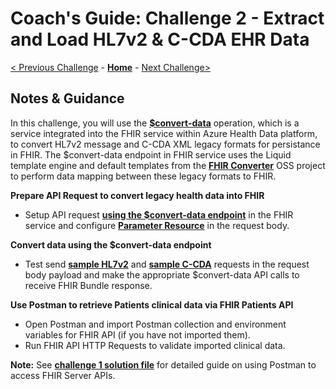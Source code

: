 # Coach's Guide: Challenge 2 - Extract and Load HL7v2 & C-CDA EHR Data

[< Previous Challenge](./Solution01.md) - **[Home](./README.md)** - [Next Challenge>](./Solution03.md)

## Notes & Guidance

In this challenge, you will use the **[\$convert-data](https://docs.microsoft.com/en-us/azure/healthcare-apis/fhir/convert-data#use-the-convert-data-endpoint)** operation, which is a service integrated into the FHIR service within Azure Health Data platform, to convert HL7v2 message and C-CDA XML legacy formats for persistance in FHIR.  The $convert-data endpoint in FHIR service uses the Liquid template engine and default templates from the **[FHIR Converter](https://github.com/microsoft/FHIR-Converter)** OSS project to perform data mapping between these legacy formats to FHIR. 

**Prepare API Request to convert legacy health data into FHIR**
- Setup API request **[using the $convert-data endpoint](https://docs.microsoft.com/en-us/azure/healthcare-apis/fhir/convert-data#using-the-convert-data-endpoint)** in the FHIR service and configure **[Parameter Resource](https://docs.microsoft.com/en-us/azure/healthcare-apis/fhir/convert-data#parameters-resource)** in the request body.

**Convert data using the $convert-data endpoint**
- Test send **[sample HL7v2](https://github.com/microsoft/FHIR-Converter/tree/main/data/SampleData/Hl7v2)** and **[sample C-CDA](https://github.com/microsoft/FHIR-Converter/tree/main/data/SampleData/Ccda)** requests in the request body payload and make the appropriate $convert-data API calls to receive FHIR Bundle response.

**Use Postman to retrieve Patients clinical data via FHIR Patients API**
- Open Postman and import Postman collection and environment variables for FHIR API (if you have not imported them).
- Run FHIR API HTTP Requests to validate imported clinical data.

**Note:** See **[challenge 1 solution file](./Solution01.md)** for detailed guide on using Postman to access FHIR Server APIs.




